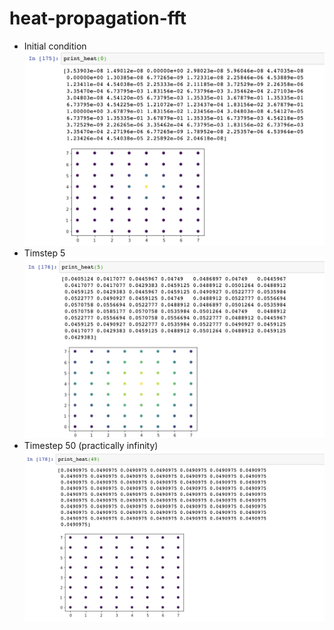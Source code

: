 # heat-propagation-fft

- Initial condition
![timestep 0](/img/t0.png)
- Timstep 5
![timestep 5](/img/t5.png)
- Timestep 50 (practically infinity)
![timestep 49](/img/t50.png)
